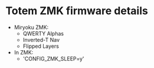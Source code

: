 # Totem ZMK firmware details

- Miryoku ZMK:
  - QWERTY Alphas
  - Inverted-T Nav
  - Flipped Layers
- In ZMK:
  - 'CONFIG_ZMK_SLEEP=y'
